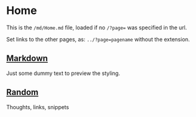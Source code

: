 # Home

This is the `/md/Home.md` file, loaded if no `/?page=` was specified in the url.


Set links to the other pages, as: `../?page=pagename` without the extension.


## [Markdown](../?page=markdown)
Just some dummy text to preview the styling.

## [Random](../?page=random)
Thoughts, links, snippets
